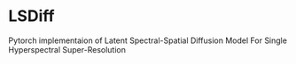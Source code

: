 # LSDiff
Pytorch implementaion of Latent Spectral-Spatial Diffusion  Model For Single Hyperspectral Super-Resolution
